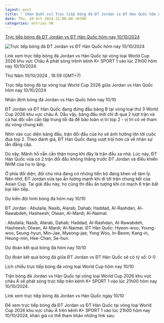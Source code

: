 ```yaml
---
layout: post
title: " [Hàn Quốc vs] Trực tiếp bóng đá ĐT Jordan vs ĐT Hàn Quốc hôm nay 10/10/2024"
date: Thu, 10 Oct 2024 22:00:00 +0700
categories: entries VN
---
```

[Trực tiếp bóng đá ĐT Jordan vs ĐT Hàn Quốc hôm nay 10/10/2024](https://nongnghiep.vn/truc-tiep-jordan-vs-han-quoc-giai-world-cup-2026-hom-nay-10-10-2024-d403645.html)

![Trực tiếp bóng đá ĐT Jordan vs ĐT Hàn Quốc hôm nay 10/10/2024](https://t.ex-cdn.com/nongnghiep.vn/560w/files/content/2024/10/10/truc-tiep-bong-da-jordan-vs-han-quoc-10-10-163641_854-165930.jpg)

Link xem trực tiếp bóng đá Jordan vs Hàn Quốc tại vòng loại World Cup 2026 khu vực Châu Á phát sóng trênh kênh K+ SPORT 1 vào lúc 21h00 hôm nay 10/10/2024.

Thứ Năm 10/10/2024 , 16:59 (GMT+7)

Trực tiếp bóng đá tại vòng loại World Cup 2026 giữa Jordan vs Hàn Quốc hôm nay 10/10/2024

Nhận định bóng đá Jordan vs Hàn Quốc hôm nay 10/10

ĐT Jordan và ĐT Hàn Quốc đang đứng đầu bảng B tại vòng loại thứ 3 World Cup 2026 khu vực châu Á. Dẫu vậy, bảng đấu mới chỉ đi qua 2 lượt trận và cả hai đội vẫn cần tập trung tối đa để bảo toàn vị trí top 2 - vị trí có vé tham dự vòng chung kết.

Nhìn vào cục diện bảng đấu, trận đối đầu của họ sẽ ảnh hưởng lớn tới cuộc đua top 2. Theo đánh giá, ĐT Hàn Quốc đang vượt trội hơn cả về nhân sự lẫn đẳng cấp.

Dù vậy, Mãnh hổ vẫn cần thận trọng khi đây là trận đấu xa nhà. Lúc này, ĐT Hàn Quốc vừa có 2 trận đối đầu không thắng trước ĐT Jordan và điều khiến NHM của họ lo lắng.

Ở phía đối diện, đội chủ nhà đang có những tiến bộ đáng khen về tâm lý. Nên nhớ, ĐT Jordan vừa tạo ấn tượng mạnh khi đi tới trận chung kết cùa Asian Cup. Tại giải đấu này, họ cũng thi đấu ấn tượng khi có mạch 6 trận bất bại liên tiếp.

Dự kiến đội hình bóng đá hôm nay 10/10

ĐT Jordan : Abulaila; Nasib, Alarab, Dahab; Haddad, Al-Rashdan, Al-Rawabdeh, Hasheesh; Olwan, Al-Mardi; Al-Naimat.

: Abulaila; Nasib, Alarab, Dahab; Haddad, Al-Rashdan, Al-Rawabdeh, Hasheesh; Olwan, Al-Mardi; Al-Naimat. ĐT Hàn Quốc: Hyeon-woo; Young-woo, Seung-hyun, Min-Jae, Myeong-jae; Yong Woo, In-Beom; Kang-in, Heung-min, Hee-Chan; Se-hun.

Dự đoán kết quả bóng đá hôm nay 10/10

Dự đoán kết quả bóng đá giữa ĐT Jordan vs ĐT Hàn Quốc sẽ có tỷ số: 0-0

Lịch chiếu trực tiếp bóng đá vòng loại World Cup hôm nay 10/10

Trận bóng đá Jordan vs Hàn Quốc tại vòng loại World Cup 2026 khu vực châu Á sẽ phát sóng trực tiếp trên kênh K+ SPORT 1 vào lúc 21h00 hôm nay 10/10/2024.

Link xem trực tiếp bóng đá Jordan vs Hàn Quốc ngày 10/10

Để xem trực tiếp bóng đá ĐT Jordan vs ĐT Hàn Quốc tại vòng loại World Cup 2026 khu vực châu Á trên kênh K+ SPORT 1 vào lúc 21h00 hôm nay 10/10/2024, khán giả có thể tham khảo những link sau:

